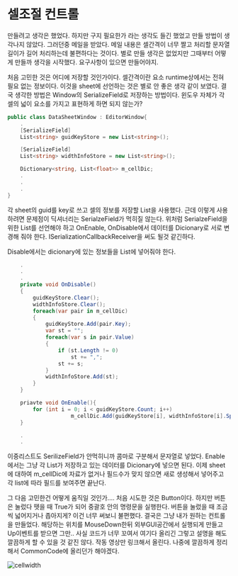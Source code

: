 # 셀조절 컨트롤

만들려고 생각은 했었다. 하지만 구지 필요한가 라는 생각도 들긴 했었고 만들 방법이 생각나지 않았다. 그러던중 메일을 받았다. 메일 내용은 셀간격이 너무 짤고 처리할 문자열
길이가 길어 처리하는데 불편하다는 것이다. 별로 만들 생각은 없었지만 그때부터 어떻게 만들까 생각을 시작했다. 요구사항이 있으면 만들어야지.

처음 고민한 것은 어디에 저장할 것인가이다. 셀간격이란 요소 runtime상에서는 전혀 필요 없는 정보이다. 이것을 sheet에 선언하는 것은 별로 안 좋은 생각 같이 보였다. 결국 생각한 방법은 Window의 SerializeField로 저장하는 방법이다. 윈도우 자체가 각 셀의 넓이 요소를 가지고 표현하게 하면 되지 않는가?

``` csharp
public class DataSheetWindow : EditorWindow{
    .
    [SerializeField]
    List<string> guidKeyStore = new List<string>();

    [SerializeField]
    List<string> widthInfoStore = new List<string>();

    Dictionary<string, List<float>> m_cellDic;
    .
    .
    .
}
```

각 sheet의 guid를 key로 쓰고 셀의 정보를 저장할 List<float>을 사용했다. 근데 이렇게 사용하려면 문제점이 딕셔너리는 SerialzeField가 먹히질 않는다. 위처럼 SerialzeField을 위한 List를 선언해야 하고 OnEnable, OnDisable에서 데이터를 Dicionary로 서로 변경해 줘야 한다. ISerializationCallbackReceiver을 써도 될것 같긴하다.

Disable에서는 dicionary에 있는 정보들을 List에 넣어줘야 한다.

```csharp
    .
    .
    .
    private void OnDisable()
    {
        guidKeyStore.Clear();
        widthInfoStore.Clear();
        foreach(var pair in m_cellDic)
        {
            guidKeyStore.Add(pair.Key);
            var st = "";
            foreach(var s in pair.Value)
            {
                if (st.Length != 0)
                    st += ",";
                st += s;
            }
            widthInfoStore.Add(st);
        }
    }

    priavte void OnEnable(){
        for (int i = 0; i < guidKeyStore.Count; i++)  
                    m_cellDic.Add(guidKeyStore[i], widthInfoStore[i].Split(',').Select(s=>float.Parse(s)).ToList());
    }

    .
    .
```

 이중리스트도 SerilizeField가 안먹히니까 콤마로 구분해서 문자열로 넣었다. Enable에서는
 그냥 각 List가 저장하고 있는 데이터를 Dicionary에 넣으면 된다. 이제 sheet에 대하여 m_cellDic에 자료가 없거나 필드수가 맞지 않으면 새로 생성해서 넣어주고 각 list<float>에 
 따라 필드를 보여주면 끝난다.

그 다음 고민한건 어떻게 움직일 것인가.... 처음 시도한 것은 Button이다. 하지만 버튼은 눌렀다 뗏을 때 True가 되어 중괄호 안의 명령문을 실행한다. 버튼을 눌렀을 때 조금씩 넓어지거나 좁아지게? 이건 너무 써보니 불편했다. 결국은 그냥 내가 원하는 컨트롤을 만들었다. 해당하는 위치를 MouseDown한뒤 외부GUI공간에서 실행되게 만들고 Up이벤트를 받으면 그만.. 사실 코드가 너무 꼬여서 여기다 올리긴 그렇고 설명을 해도 깔끔하게 할 수 있을 것 같진 않다. 작동 영상만 링크해서 올린다. 나중에 깔끔하게 정리해서 CommonCode에 올리던가 해야겠다.

![cellwidth](cellwidth.gih)

